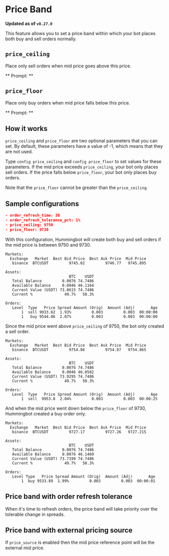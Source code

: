 # Price Band

**Updated as of `v0.27.0`**

This feature allows you to set a price band within which your bot places both buy and sell orders normally.

## `price_ceiling`

Place only sell orders when mid price goes above this price.

** Prompt: **

<Prompt
  prompt="Enter the price point above which only sell orders will be placed"
  response=">>> "
/>

## `price_floor`

Place only buy orders when mid price falls below this price.

** Prompt: **

<Prompt
  prompt="Enter the price below which only buy orders will be placed"
  response=">>> "
/>

## How it works

`price_ceiling` and `price_floor` are two optional parameters that you can set. By default, these parameters have a value of -1, which means that they are not used.

Type `config price_ceiling` and `config price_floor` to set values for these parameters. If the mid price exceeds `price_ceiling`, your bot only places sell orders. If the price falls below `price_floor`, your bot only places buy orders.

Note that the `price_floor` cannot be greater than the `price_ceiling`.

## Sample configurations

```json
- order_refresh_time: 30
- order_refresh_tolerance_pct: 1%
- price_ceiling: 9750
- price_floor: 9730
```

With this configuration, Hummingbot will create both buy and sell orders if the mid price is between 9750 and 9730.

```
Markets:
  Exchange   Market  Best Bid Price  Best Ask Price  Mid Price
   binance  BTCUSDT         9745.02         9746.77   9745.895

Assets:
                            BTC    USDT
   Total Balance         0.0076 74.7486
   Available Balance     0.0046 46.1164
   Current Value (USDT) 73.8615 74.7486
   Current %              49.7%   50.3%

Orders:
   Level  Type   Price Spread Amount (Orig)  Amount (Adj)       Age
       1  sell 9933.62  1.93%         0.003         0.003  00:00:00
       1   buy 9544.06  2.07%         0.003         0.003  00:00:00
```

Since the mid price went above `price_ceiling` of 9750, the bot only created a sell order.

```
Markets:
  Exchange   Market  Best Bid Price  Best Ask Price  Mid Price
   binance  BTCUSDT         9754.86         9754.87   9754.865

Assets:
                            BTC    USDT
   Total Balance         0.0076 74.7486
   Available Balance     0.0046 46.0582
   Current Value (USDT) 73.9295 74.7486
   Current %              49.7%   50.3%

Orders:
   Level  Type   Price Spread Amount (Orig)  Amount (Adj)       Age
       1  sell  9953.8  2.04%         0.003         0.003  00:00:25
```

And when the mid price went down below the `price_floor` of 9730, Hummingbot created a buy order only.

```
Markets:
  Exchange   Market  Best Bid Price  Best Ask Price  Mid Price
   binance  BTCUSDT         9727.17         9727.26   9727.215

Assets:
                            BTC    USDT
   Total Balance         0.0076 74.7486
   Available Balance     0.0076 46.1469
   Current Value (USDT) 73.7199 74.7486
   Current %              49.7%   50.3%

Orders:
   Level Type   Price Spread Amount (Orig)  Amount (Adj)       Age
       1  buy 9533.89  1.99%         0.003         0.003  00:00:01
```

## Price band with order refresh tolerance

When it's time to refresh orders, the price band will take priority over the tolerable change in spreads.

## Price band with external pricing source

If `price_source` is enabled then the mid price reference point will be the external mid price.
